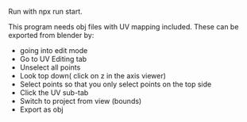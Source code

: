 Run with npx run start.

This program needs obj files with UV mapping included. These can be exported from blender by: 
- going into edit mode
- Go to UV Editing tab
- Unselect all points
- Look top down( click on z in the axis viewer)
- Select points so that you only select points on the top side
- Click the UV sub-tab
- Switch to project from view (bounds)
- Export as obj
